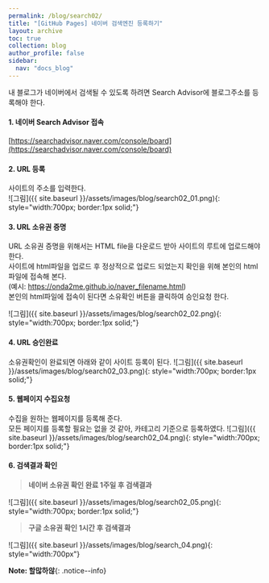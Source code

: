 ```yaml
---
permalink: /blog/search02/
title: "[GitHub Pages] 네이버 검색엔진 등록하기"
layout: archive
toc: true
collection: blog
author_profile: false
sidebar:
  nav: "docs_blog"
---
```


내 블로그가 네이버에서 검색될 수 있도록 하려면 Search Advisor에 블로그주소를 등록해야 한다.

#### 1. 네이버 Search Advisor 접속 
  [https://searchadvisor.naver.com/console/board](https://searchadvisor.naver.com/console/board)


#### 2. URL 등록
  사이트의 주소를 입력한다.    
  ![그림]({{ site.baseurl }}/assets/images/blog/search02_01.png){: style="width:700px; border:1px solid;"}

#### 3. URL 소유권 증명
  URL 소유권 증명을 위해서는 HTML file을 다운로드 받아 사이트의 루트에 업로드해야 한다.    
  사이트에 html파일을 업로드 후 정상적으로 업로드 되었는지 확인을 위해 본인의 html파일에 접속해 본다.    
  (예시: https://onda2me.github.io/naver_filename.html)    
  본인의 html파일에 접속이 된다면 소유확인 버튼을 클릭하여 승인요청 한다.

  ![그림]({{ site.baseurl }}/assets/images/blog/search02_02.png){: style="width:700px; border:1px solid;"}


#### 4. URL 승인완료
  소유권확인이 완료되면 아래와 같이 사이트 등록이 된다.
  ![그림]({{ site.baseurl }}/assets/images/blog/search02_03.png){: style="width:700px; border:1px solid;"}


#### 5. 웹페이지 수집요청
  수집을 원하는 웹페이지를 등록해 준다.    
  모든 페이지를 등록할 필요는 없을 것 같아, 카테고리 기준으로 등록하였다.
  ![그림]({{ site.baseurl }}/assets/images/blog/search02_04.png){: style="width:700px; border:1px solid;"}

#### 6. 검색결과 확인
  > **네이버 소유권 확인 완료 1주일 후 검색결과**    

  ![그림]({{ site.baseurl }}/assets/images/blog/search02_05.png){: style="width:700px; border:1px solid;"}


  > **구글 소유권 확인 1시간 후 검색결과**    

  ![그림]({{ site.baseurl }}/assets/images/blog/search_04.png){: style="width:700px"}

  **Note: 할많하않**{: .notice--info}